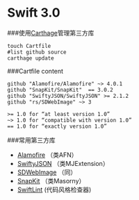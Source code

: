 # Swift 3.0
###使用[Carthage](https://github.com/Carthage/Carthage)管理第三方库
```shell
touch Cartfile
#list github source
carthage update
```
###Cartfile content 

```shell
github "Alamofire/Alamofire" ~> 4.0.1
github "SnapKit/SnapKit"  == 3.0.2
github "SwiftyJSON/SwiftyJSON" >= 2.1.2
github "rs/SDWebImage" ~> 3
```
```
>= 1.0 for “at least version 1.0”
~> 1.0 for “compatible with version 1.0”
== 1.0 for “exactly version 1.0”
```
###常用第三方库
* [Alamofire](https://github.com/Alamofire/Alamofire) （类AFN）
* [SwiftyJSON](https://github.com/lingoer/SwiftyJSON) （类MJExtension）
* [SDWebImage](https://github.com/rs/SDWebImage) （同）
* [SnapKit](https://github.com/SnapKit/SnapKit)   （类Masorny）
* [SwiftLint](https://github.com/realm/SwiftLint) (代码风格检查器)




